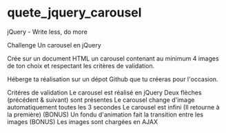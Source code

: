 # quete_jquery_carousel
 jQuery - Write less, do more


Challenge
Un carousel en jQuery

Crée sur un document HTML un carousel contenant au minimum 4 images de ton choix et respectant les critères de validation.

Héberge ta réalisation sur un dépot Github que tu créeras pour l'occasion.

Critéres de validation
Le carousel est réalisé en jQuery
Deux flèches (précédent & suivant) sont présentes
Le carousel change d'image automatiquement toutes les 3 secondes
Le carousel est infini (Il retourne à la première)
(BONUS) Un fondu d'animation fait la transition entre les images
(BONUS) Les images sont chargées en AJAX
